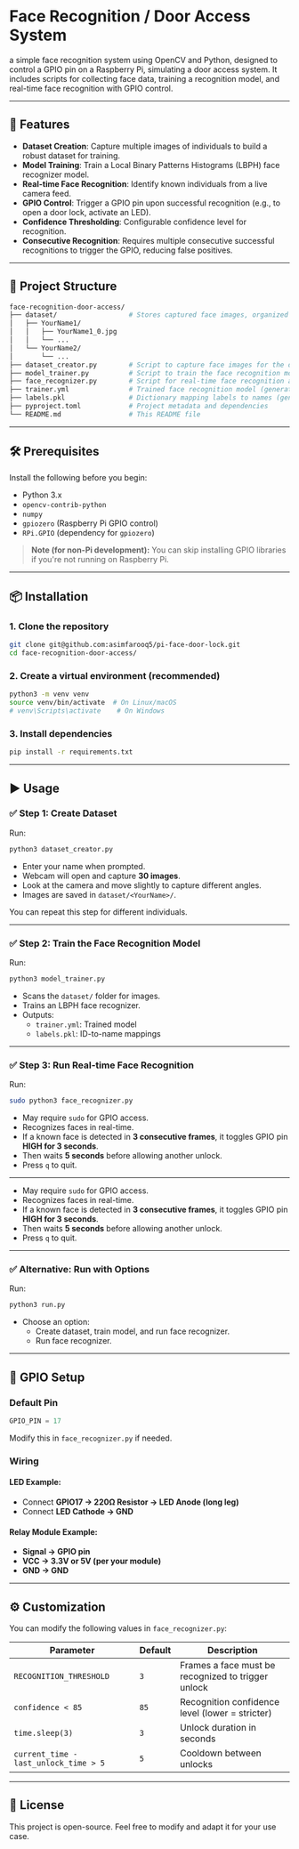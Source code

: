 # Face Recognition / Door Access System

a simple face recognition system using OpenCV and Python, designed to control a GPIO pin on a Raspberry Pi, simulating a door access system. It includes scripts for collecting face data, training a recognition model, and real-time face recognition with GPIO control.

---

## 🚀 Features

- **Dataset Creation**: Capture multiple images of individuals to build a robust dataset for training.
- **Model Training**: Train a Local Binary Patterns Histograms (LBPH) face recognizer model.
- **Real-time Face Recognition**: Identify known individuals from a live camera feed.
- **GPIO Control**: Trigger a GPIO pin upon successful recognition (e.g., to open a door lock, activate an LED).
- **Confidence Thresholding**: Configurable confidence level for recognition.
- **Consecutive Recognition**: Requires multiple consecutive successful recognitions to trigger the GPIO, reducing false positives.

---

## 📁 Project Structure

```bash
face-recognition-door-access/
├── dataset/                  # Stores captured face images, organized by person's name
│   ├── YourName1/
│   │   ├── YourName1_0.jpg
│   │   └── ...
│   └── YourName2/
│       └── ...
├── dataset_creator.py        # Script to capture face images for the dataset
├── model_trainer.py          # Script to train the face recognition model
├── face_recognizer.py        # Script for real-time face recognition and GPIO control
├── trainer.yml               # Trained face recognition model (generated by model_trainer.py)
├── labels.pkl                # Dictionary mapping labels to names (generated by model_trainer.py)
├── pyproject.toml            # Project metadata and dependencies
└── README.md                 # This README file
```

---

## 🛠️ Prerequisites

Install the following before you begin:

- Python 3.x
- `opencv-contrib-python`
- `numpy`
- `gpiozero` (Raspberry Pi GPIO control)
- `RPi.GPIO` (dependency for `gpiozero`)

> **Note (for non-Pi development):** You can skip installing GPIO libraries if you're not running on Raspberry Pi.

---

## 📦 Installation

### 1. Clone the repository

```bash
git clone git@github.com:asimfarooq5/pi-face-door-lock.git
cd face-recognition-door-access/
```

### 2. Create a virtual environment (recommended)

```bash
python3 -m venv venv
source venv/bin/activate  # On Linux/macOS
# venv\Scripts\activate    # On Windows
```

### 3. Install dependencies

```bash
pip install -r requirements.txt
```

---

## ▶️ Usage

### ✅ Step 1: Create Dataset

Run:

```bash
python3 dataset_creator.py
```

- Enter your name when prompted.
- Webcam will open and capture **30 images**.
- Look at the camera and move slightly to capture different angles.
- Images are saved in `dataset/<YourName>/`.

You can repeat this step for different individuals.

---

### ✅ Step 2: Train the Face Recognition Model

Run:

```bash
python3 model_trainer.py
```

- Scans the `dataset/` folder for images.
- Trains an LBPH face recognizer.
- Outputs:
  - `trainer.yml`: Trained model
  - `labels.pkl`: ID-to-name mappings

---

### ✅ Step 3: Run Real-time Face Recognition

Run:

```bash
sudo python3 face_recognizer.py
```

- May require `sudo` for GPIO access.
- Recognizes faces in real-time.
- If a known face is detected in **3 consecutive frames**, it toggles GPIO pin **HIGH for 3 seconds**.
- Then waits **5 seconds** before allowing another unlock.
- Press `q` to quit.

---

- May require `sudo` for GPIO access.
- Recognizes faces in real-time.
- If a known face is detected in **3 consecutive frames**, it toggles GPIO pin **HIGH for 3 seconds**.
- Then waits **5 seconds** before allowing another unlock.
- Press `q` to quit.

---

### ✅ Alternative: Run with Options

Run:

```bash
python3 run.py
```
- Choose an option:
  - Create dataset, train model, and run face recognizer.
  - Run face recognizer.
---

## 🔌 GPIO Setup

### Default Pin

```python
GPIO_PIN = 17
```

Modify this in `face_recognizer.py` if needed.

### Wiring

#### LED Example:
- Connect **GPIO17 → 220Ω Resistor → LED Anode (long leg)**  
- Connect **LED Cathode → GND**

#### Relay Module Example:
- **Signal → GPIO pin**  
- **VCC → 3.3V or 5V (per your module)**  
- **GND → GND**

---

## ⚙️ Customization

You can modify the following values in `face_recognizer.py`:

| Parameter               | Default | Description |
|------------------------|---------|-------------|
| `RECOGNITION_THRESHOLD`| `3`     | Frames a face must be recognized to trigger unlock |
| `confidence < 85`      | `85`    | Recognition confidence level (lower = stricter) |
| `time.sleep(3)`        | `3`     | Unlock duration in seconds |
| `current_time - last_unlock_time > 5` | `5` | Cooldown between unlocks |

---

## 📄 License

This project is open-source. Feel free to modify and adapt it for your use case.

